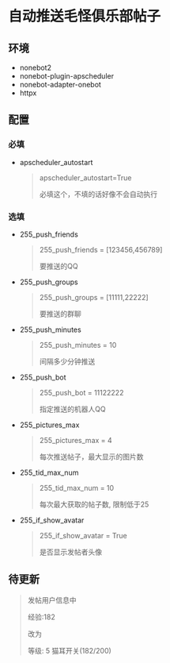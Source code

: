 # 自动推送毛怪俱乐部帖子

## 环境

+ nonebot2
+ nonebot-plugin-apscheduler
+ nonebot-adapter-onebot
+ httpx


## 配置
### 必填
+ apscheduler_autostart
  > apscheduler_autostart=True
  > 
  > 必填这个，不填的话好像不会自动执行

### 选填
+ 255_push_friends
  > 255_push_friends = [123456,456789]
  > 
  > 要推送的QQ
+ 255_push_groups
  > 255_push_groups = [11111,22222]
  > 
  > 要推送的群聊
+ 255_push_minutes
  > 255_push_minutes = 10
  > 
  > 间隔多少分钟推送
+ 255_push_bot
  > 255_push_bot = 11122222
  > 
  > 指定推送的机器人QQ
+ 255_pictures_max
    > 255_pictures_max = 4
  > 
    > 每次推送帖子，最大显示的图片数
  > 
+ 255_tid_max_num
    > 255_tid_max_num = 10
  > 
    > 每次最大获取的帖子数, 限制低于25
+ 255_if_show_avatar
  > 255_if_show_avatar = True
  > 
  > 是否显示发帖者头像 


## 待更新
> 发帖用户信息中
>
> 经验:182 
> 
> 改为
> 
> 等级: 5 猫耳开关(182/200)